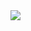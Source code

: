 <!DOCTYPE html>
<html>

<img src="imgs/*"/>


<!--

    -How can you use Chrome's DevTools inspector to help you format or position elements?

    The inspector allows me access DOM to format the elements as live-edit.


    -How can you resize elements on the DOM using CSS?

    I can resize elements using width and length attributes and tweaking the values.


    -What are the differences between absolute, fixed, static, and relative positioning? Which did you find easiest to use? Which was most difficult?
    Static position is the default positon where elements stacks in an order of one after another.

    Absolute means the element is positioned in relative to its parent that has position set to relative.
    Relative position allows the element to be positioned in relative to its static position and can be moved around without affecting other elements.
    I found all of them were difficult to use because I didn't have a clear understanding of each until now.


    -What are the differences between margin, border, and padding?

    Margin is the spacing around the element, border is the edge of the element and padding is the space between the content and border.


    -What was your impression of this challenge overall? (love, hate, and why?)

    I loved this because I can see the edits live, which allows me to experiment around and test to see what each attribute does.

    -->
</html>